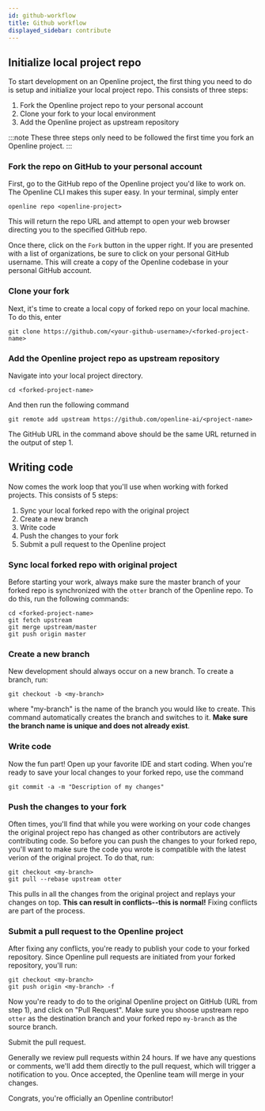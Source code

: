 ```yaml
---
id: github-workflow
title: Github workflow
displayed_sidebar: contribute
---
```


## Initialize local project repo

To start development on an Openline project, the first thing you need to do is setup and initialize your local project repo.  This consists of three steps:

1. Fork the Openline project repo to your personal account
2. Clone your fork to your local environment
3. Add the Openline project as upstream repository

:::note
These three steps only need to be followed the first time you fork an Openline project.
:::

### Fork the repo on GitHub to your personal account

First, go to the GitHub repo of the Openline project you'd like to work on.  The Openline CLI makes this super easy.  In your terminal, simply enter

```shell
openline repo <openline-project>
```

This will return the repo URL and attempt to open your web browser directing you to the specified GitHub repo.

Once there, click on the `Fork` button in the upper right.  If you are presented with a list of organizations, be sure to click on your personal GitHub username.  This will create a copy of the Openline codebase in your personal GitHub account.

### Clone your fork

Next, it's time to create a local copy of forked repo on your local machine.  To do this, enter

```shell
git clone https://github.com/<your-github-username>/<forked-project-name>
```

### Add the Openline project repo as upstream repository

Navigate into your local project directory.

```shell
cd <forked-project-name>
```

And then run the following command

```shell
git remote add upstream https://github.com/openline-ai/<project-name>
```

The GitHub URL in the command above should be the same URL returned in the output of step 1.

## Writing code

Now comes the work loop that you'll use when working with forked projects. This consists of 5 steps:

1. Sync your local forked repo with the original project
2. Create a new branch
3. Write code
4. Push the changes to your fork
5. Submit a pull request to the Openline project

### Sync local forked repo with original project

Before starting your work, always make sure the master branch of your forked repo is synchronized with the `otter` branch of the Openline repo.  To do this, run the following commands:

```shell
cd <forked-project-name>
git fetch upstream
git merge upstream/master
git push origin master
```

### Create a new branch

New development should always occur on a new branch.  To create a branch, run:

```shell
git checkout -b <my-branch>
```

where "my-branch" is the name of the branch you would like to create.  This command automatically creates the branch and switches to it.  **Make sure the branch name is unique and does not already exist**.

### Write code

Now the fun part!  Open up your favorite IDE and start coding.  When you're ready to save your local changes to your forked repo, use the command

```shell
git commit -a -m "Description of my changes"
```

### Push the changes to your fork

Often times, you'll find that while you were working on your code changes the original project repo has changed as other contributors are actively contributing code.  So before you can push the changes to your forked repo, you'll want to make sure the code you wrote is compatible with the latest verion of the original project.  To do that, run:

```shell
git checkout <my-branch>
git pull --rebase upstream otter
```

This pulls in all the changes from the original project and replays your changes on top.  **This can result in conflicts--this is normal!** Fixing conflicts are part of the process.

### Submit a pull request to the Openline project

After fixing any conflicts, you're ready to publish your code to your forked repository.  Since Openline pull requests are initiated from your forked repository, you'll run:

```shell
git checkout <my-branch>
git push origin <my-branch> -f
```

Now you're ready to do to the original Openline project on GitHub (URL from step 1), and click on "Pull Request".  Make sure you shoose upstream repo `otter` as the destination branch and your forked repo `my-branch` as the source branch.

Submit the pull request.

Generally we review pull requests within 24 hours.  If we have any questions or comments, we'll add them directly to the pull request, which will trigger a notification to you.  Once accepted, the Openline team will merge in your changes.

Congrats, you're officially an Openline contributor!
